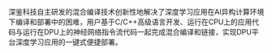 深鉴科技自主研发的混合编译技术创新性地解决了深度学习应用在AI异构计算环境下编译和部署中的困难，用户基于C/C++高级语言开发、运行在CPU上的应用代码与运行在DPU上的神经网络指令流代码一起完成混合编译和链接，实现DPU平台深度学习应用的一键式便捷部署。
